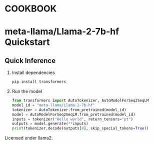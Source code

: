 # COOKBOOK

# meta-llama/Llama-2-7b-hf Quickstart
## Quick Inference
1. Install dependencies
   ```bash
   pip install transformers
   ```
2. Run the model
   ```python
   from transformers import AutoTokenizer, AutoModelForSeq2SeqLM
   model_id = "meta-llama/Llama-2-7b-hf"
   tokenizer = AutoTokenizer.from_pretrained(model_id)
   model = AutoModelForSeq2SeqLM.from_pretrained(model_id)
   inputs = tokenizer("Hello world", return_tensors="pt")
   outputs = model.generate(**inputs)
   print(tokenizer.decode(outputs[0], skip_special_tokens=True))
   ```
Licensed under llama2.
